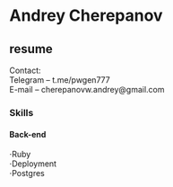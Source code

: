 # Andrey Cherepanov
<h2>resume</h2> 
Contact:</br>
Telegram – t.me/pwgen777</br>
E-mail – cherepanovw.andrey@gmail.com</br>
<h3>Skills</h3>
<h4>Back-end</h4>
⋅Ruby</br>
⋅Deployment</br>
⋅Postgres</br>


